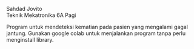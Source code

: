 Sahdad Jovito <br />
Teknik Mekatronika 6A Pagi <br />

Program untuk mendeteksi kematian pada pasien yang mengalami gagal jantung.
Gunakan google colab untuk menjalankan program tanpa perlu menginstall library.
